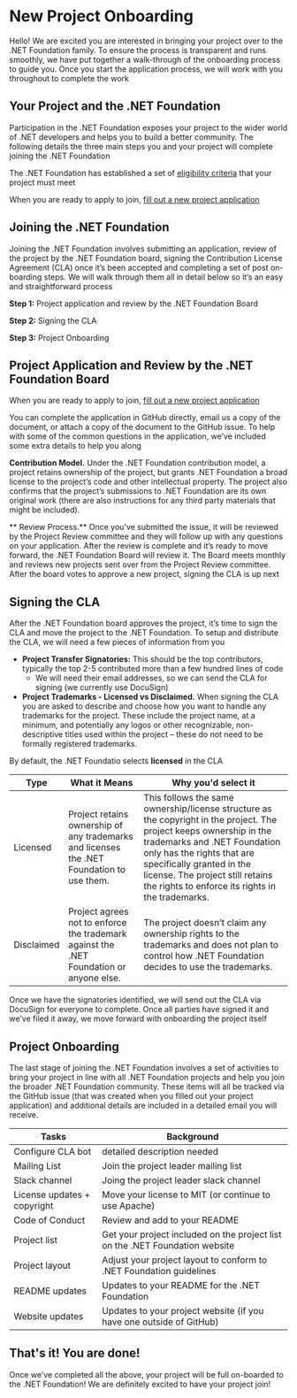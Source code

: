 # New Project Onboarding
Hello!  We are excited you are interested in bringing your project over to the .NET Foundation family.  To ensure the process is transparent and runs smoothly, we have put together a walk-through of the onboarding process to guide you.  Once you start the application process, we will work with you throughout to complete the work
## Your Project and the .NET Foundation
Participation in the .NET Foundation exposes your project to the wider world of .NET developers and helps you to build a better community.  The following details the three main steps you and your project will complete joining the .NET Foundation

The .NET Foundation has established a set of [eligibility criteria](https://github.com/dotnet-foundation/projects#eligibility-criteria) that your project must meet

When you are ready to apply to join, [fill out a new project application](https://github.com/dotnet-foundation/projects/issues/new?assignees=&labels=project+application&template=application.md&title=)

## Joining the .NET Foundation
Joining the .NET Foundation involves submitting an application, review of the project by the .NET Foundation board, signing the Contribution License Agreement (CLA) once it’s been accepted and completing a set of post on-boarding steps.  We will walk through them all in detail below so it’s an easy and straightforward process

**Step 1:** Project application and review by the .NET Foundation Board

**Step 2:** Signing the CLA

**Step 3:** Project Onboarding

## Project Application and Review by the .NET Foundation Board

When you are ready to apply to join, [fill out a new project application](https://github.com/dotnet-foundation/projects/issues/new?assignees=&labels=project+application&template=application.md&title=)

You can complete the application in GitHub directly, email us a copy of the document, or attach a copy of the document to the GitHub issue.  To help with some of the common questions in the application, we’ve included some extra details to help you along

**Contribution Model.**  Under the .NET Foundation contribution model, a project retains ownership of the project, but grants .NET Foundation a broad license to the project’s code and other intellectual property. The project also confirms that the project’s submissions to .NET Foundation are its own original work (there are also instructions for any third party materials that might be included).

** Review Process.** Once you’ve submitted the issue, it will be reviewed by the Project Review committee and they will follow up with any questions on your application.  After the review is complete and it’s ready to move forward, the .NET Foundation Board will review it.  The Board meets monthly and reviews new projects sent over from the Project Review committee.  After the board votes to approve a new project, signing the CLA is up next

## Signing the CLA
After the .NET Foundation board approves the project, it’s time to sign the CLA and move the project to the .NET Foundation.  To setup and distribute the CLA, we will need a few pieces of information from you

* **Project Transfer Signatories:** This should be the top contributors, typically the top 2-5 contributed more than a few hundred lines of code
  * We will need their email addresses, so we can send the CLA for signing (we currently use DocuSign)
* **Project Trademarks - Licensed vs Disclaimed.** When signing the CLA you are asked to describe and choose how you want to handle any trademarks for the project.  These include the project name, at a minimum, and potentially any logos or other recognizable, non-descriptive titles used within the project – these do not need to be formally registered trademarks. 

By default, the .NET Foundatio selects **licensed** in the CLA

|Type|What it Means|Why you'd select it <img width=900/>|
-----|-------------|-------------------
|Licensed|Project retains ownership of any trademarks and licenses the .NET Foundation to use them.|This follows the same ownership/license structure as the copyright in the project. The project keeps ownership in the trademarks and .NET Foundation only has the rights that are specifically granted in the license. The project still retains the rights to enforce its rights in the trademarks. |
|Disclaimed|Project agrees not to enforce the trademark against the .NET Foundation or anyone else.|The project doesn’t claim any ownership rights to the trademarks and does not plan to control how .NET Foundation decides to use the trademarks. |

Once we have the signatories identified, we will send out the CLA via DocuSign for everyone to complete.  Once all parties have signed it and we’ve filed it away, we move forward with onboarding the project itself

## Project Onboarding
The last stage of joining the .NET Foundation involves a set of activities to bring your project in line with all .NET Foundation projects and help you join the broader .NET Foundation community.  These items will all be tracked via the GitHub issue (that was created when you filled out your project application) and additional details are included in a detailed email you will receive.  

|Tasks|Background|
|-----|----------|
|Configure CLA bot| detailed description needed|
|Mailing List|Join the project leader mailing list|
|Slack channel|Joing the project leader slack channel|
|License updates + copyright|Move your license to MIT (or continue to use Apache)|
|Code of Conduct|Review and add to your README|
|Project list|Get your project included on the project list on the .NET Foundation website|
|Project layout|Adjust your project layout to conform to .NET Foundation guidelines|
|README updates|Updates to your README for the .NET Foundation|
|Website updates|Updates to your project website (if you have one outside of GitHub)|

## That's it!  You are done!
Once we’ve completed all the above, your project will be full on-boarded to the .NET Foundation!  We are definitely excited to have your project join!
